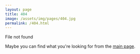 ```yaml
---
layout: page
title: 404
image: /assets/img/pages/404.jpg
permalink: /404.html
---
```

File not found

Maybe you can find what you're looking for from the [main page](/).

